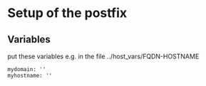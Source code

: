 # Setup of the postfix

## Variables

put these variables e.g. in the file ../host_vars/FQDN-HOSTNAME

    mydomain: ''
    myhostname: ''
